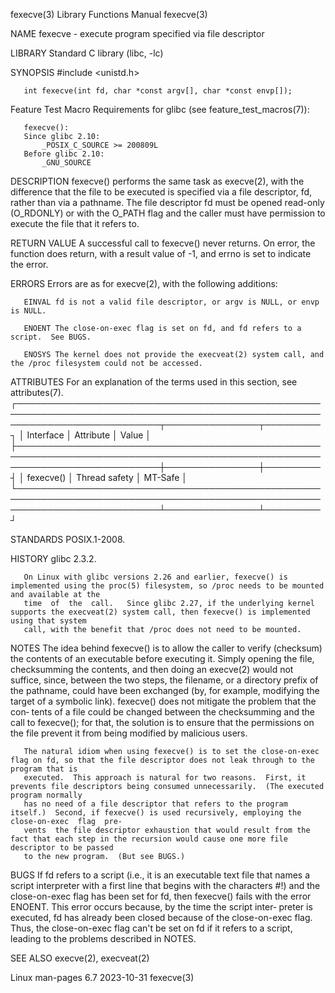 fexecve(3)							   Library Functions Manual							    fexecve(3)

NAME
       fexecve - execute program specified via file descriptor

LIBRARY
       Standard C library (libc, -lc)

SYNOPSIS
       #include <unistd.h>

       int fexecve(int fd, char *const argv[], char *const envp[]);

   Feature Test Macro Requirements for glibc (see feature_test_macros(7)):

       fexecve():
	   Since glibc 2.10:
	       _POSIX_C_SOURCE >= 200809L
	   Before glibc 2.10:
	       _GNU_SOURCE

DESCRIPTION
       fexecve() performs the same task as execve(2), with the difference that the file to be executed is specified via a file descriptor, fd, rather than via
       a pathname.  The file descriptor fd must be opened read-only (O_RDONLY) or with the O_PATH flag and the caller must have permission to execute the file
       that it refers to.

RETURN VALUE
       A successful call to fexecve() never returns.  On error, the function does return, with a result value of -1, and errno is set to indicate the error.

ERRORS
       Errors are as for execve(2), with the following additions:

       EINVAL fd is not a valid file descriptor, or argv is NULL, or envp is NULL.

       ENOENT The close-on-exec flag is set on fd, and fd refers to a script.  See BUGS.

       ENOSYS The kernel does not provide the execveat(2) system call, and the /proc filesystem could not be accessed.

ATTRIBUTES
       For an explanation of the terms used in this section, see attributes(7).
       ┌───────────────────────────────────────────────────────────────────────────────────────────────────────────────────────────┬───────────────┬─────────┐
       │ Interface														   │ Attribute	   │ Value   │
       ├───────────────────────────────────────────────────────────────────────────────────────────────────────────────────────────┼───────────────┼─────────┤
       │ fexecve()														   │ Thread safety │ MT-Safe │
       └───────────────────────────────────────────────────────────────────────────────────────────────────────────────────────────┴───────────────┴─────────┘

STANDARDS
       POSIX.1-2008.

HISTORY
       glibc 2.3.2.

       On Linux with glibc versions 2.26 and earlier, fexecve() is implemented using the proc(5) filesystem, so /proc needs to be mounted and available at the
       time  of	 the  call.   Since glibc 2.27, if the underlying kernel supports the execveat(2) system call, then fexecve() is implemented using that system
       call, with the benefit that /proc does not need to be mounted.

NOTES
       The idea behind fexecve() is to allow the caller to verify (checksum) the contents of an executable before executing  it.   Simply  opening  the	 file,
       checksumming  the  contents,  and  then	doing an execve(2) would not suffice, since, between the two steps, the filename, or a directory prefix of the
       pathname, could have been exchanged (by, for example, modifying the target of a symbolic link).	fexecve() does not mitigate the problem that the  con‐
       tents  of  a  file could be changed between the checksumming and the call to fexecve(); for that, the solution is to ensure that the permissions on the
       file prevent it from being modified by malicious users.

       The natural idiom when using fexecve() is to set the close-on-exec flag on fd, so that the file descriptor does not leak through to the program that is
       executed.  This approach is natural for two reasons.  First, it prevents file descriptors being consumed unnecessarily.	(The executed program normally
       has no need of a file descriptor that refers to the program itself.)  Second, if fexecve() is used recursively, employing the close-on-exec  flag  pre‐
       vents  the file descriptor exhaustion that would result from the fact that each step in the recursion would cause one more file descriptor to be passed
       to the new program.  (But see BUGS.)

BUGS
       If fd refers to a script (i.e., it is an executable text file that names a script interpreter with a first line that begins  with  the  characters  #!)
       and  the	 close-on-exec flag has been set for fd, then fexecve() fails with the error ENOENT.  This error occurs because, by the time the script inter‐
       preter is executed, fd has already been closed because of the close-on-exec flag.  Thus, the close-on-exec flag can't be set on fd if it	 refers	 to  a
       script, leading to the problems described in NOTES.

SEE ALSO
       execve(2), execveat(2)

Linux man-pages 6.7							  2023-10-31								    fexecve(3)
